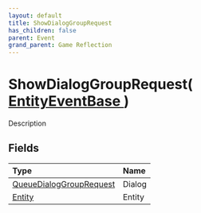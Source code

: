 ```yaml
---
layout: default
title: ShowDialogGroupRequest
has_children: false
parent: Event
grand_parent: Game Reflection
---
```

# ShowDialogGroupRequest( [ EntityEventBase ](/docs/game-reflection/events/entity_event_base) )
Description 

## Fields

| Type | Name |
|:-------------|:--------------|
| [QueueDialogGroupRequest](/docs/game-reflection/classes/queue_dialog_group_request) | Dialog |
| [Entity](/docs/game-reflection/classes/entity) | Entity |

